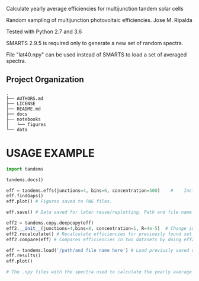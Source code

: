 
Calculate yearly average efficiencies for multijunction tandem solar cells

Random sampling of multijunction photovoltaic efficiencies. Jose M. Ripalda

<!--Requires doing "pip install json_tricks" before running-->

Tested with Python 2.7 and 3.6

SMARTS 2.9.5 is required only to generate a new set of random spectra. 

File "lat40.npy" can be used instead of SMARTS to load a set of averaged spectra.


Project Organization
--------------------

    .
    ├── AUTHORS.md
    ├── LICENSE
    ├── README.md
    ├── docs
    ├── notebooks
    │   └── figures
    └── data

USAGE EXAMPLE
==============================


```python
import tandems

tandems.docs()

eff = tandems.effs(junctions=4, bins=6, concentration=500)    #    Include as many or as few options as needed.
eff.findGaps()
eff.plot() # Figures saved to PNG files.

eff.save() # Data saved for later reuse/replotting. Path and file name set in eff.name, some parameters and timestamp are appended to filename

eff2 = tandems.copy.deepcopy(eff)
eff2.__init__(junctions=4,bins=8, concentration=1, R=4e-5)  # Change input parameters but keep previously found set of optimal gap combinations.
eff2.recalculate() # Recalculate efficiencies for previously found set of optimal gap combinations.
eff2.compare(eff) # Compares efficiencies in two datasets by doing eff2 - eff. Plots difference and saves PNG files.

eff = tandems.load('/path/and file name here') # Load previusly saved data
eff.results()
eff.plot()

# The .npy files with the spectra used to calculate the yearly average efficiency have been generated with genBins.py
```

